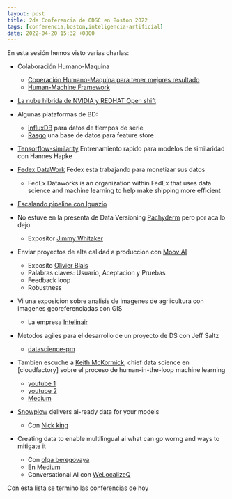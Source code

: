 ```yaml
---
layout: post
title: 2da Conferencia de ODSC en Boston 2022
tags: [conferencia,boston,inteligencia-artificial]
date: 2022-04-20 15:32 +0800
---
```


En esta sesión hemos visto varias charlas:

- Colaboración Humano-Maquina
	- [Coperación Humano-Maquina para tener mejores resultado](https://www.cs.uci.edu/culture-of-collaboration-leads-to-cutting-edge-work-in-ai/)
	- [Human-Machine Framework](https://www.itsecuritydemand.com/news/tech-news/artificial-intelligence-news/research-suggests-a-hybrid-human-machine-framework-will-develop-more-intelligent-ai-devices/)

- [La nube hibrida de NVIDIA y REDHAT Open shift](https://cloud.redhat.com/learn/partners/nvidia)

- Algunas plataformas de BD:
    - [InfluxDB](https://www.influxdata.com/) para datos de tiempos de serie
    - [Rasgo](https://www.rasgoml.com/) una base de datos para feature store

- [Tensorflow-similarity](https://blog.tensorflow.org/2021/09/introducing-tensorflow-similarity.html) Entrenamiento rapido para modelos de similaridad con Hannes Hapke

- [Fedex DataWork](https://www.forbes.com/sites/stevebanker/2022/01/20/fedex-works-to-monetize-their-big-data/?sh=1489feaa277d) Fedex esta trabajando para monetizar sus datos
    - FedEx Dataworks is an organization within FedEx that uses data science and machine learning to help make shipping more efficient

- [Escalando pipeline con Iguazio](https://www.iguazio.com/sessions/scaling-nlp-pipelines-at-ihs-markit/)

- No estuve en la presenta de Data Versioning [Pachyderm](https://www.pachyderm.com/) pero por aca lo dejo.
    - Expositor [Jimmy Whitaker](https://www.linkedin.com/in/jimmymwhitaker/)

- Enviar proyectos de alta calidad a produccion con [Moov AI](https://moov.ai/en/)
    - Exposito [Olivier Blais](https://www.linkedin.com/in/olivierblais/?originalSubdomain=ca)
    - Palabras claves: Usuario, Aceptacion y Pruebas
    - Feedback loop
    - Robustness 

- Vi una exposicion sobre analisis de imagenes de agriicultura con imagenes georeferenciadas con GIS
    - La empresa [Intelinair](https://www.intelinair.com/)

- Metodos agiles para el desarrollo de un proyecto de DS con Jeff Saltz
    - [datascience-pm](https://www.datascience-pm.com/author/jeff/)

- Tambien escuche a [Keith McKormick](https://www.linkedin.com/in/keithmccormick/), chief data science en [cloudfactory] sobre el proceso de  human-in-the-loop machine learning
    - [youtube 1](https://www.youtube.com/watch?v=R-wSRZtnnfk)
    - [youtube 2](https://www.youtube.com/watch?v=FOnoBz7s1mY)
    - [Medium](https://odsc.medium.com/human-the-loop-machine-learning-and-data-science-21343e3cd46c)

- [Snowplow](https://snowplowanalytics.com/) delivers ai-ready data for your models
    - Con [Nick king](https://www.linkedin.com/in/nick-king/)

- Creating data to enable multilingual ai what can go worng and ways to mitigate it 
    - Con [olga beregovaya](https://www.linkedin.com/in/olga-beregovaya-04b5/)
    - En [Medium](https://odsc.medium.com/the-rise-of-multilingual-conversational-ai-f287e423364d)
    - Conversational AI con [WeLocalizeQ](https://info.welocalize.com/Conversational_AI_Guide?utm_source=odsc&utm_medium=thirdparty&utm_campaign=conversational_ai)

Con esta lista se termino las conferencias de hoy